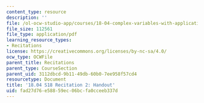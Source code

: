 ```yaml
---
content_type: resource
description: ''
file: /ol-ocw-studio-app/courses/18-04-complex-variables-with-applications-spring-2018/fad27d76e58859ec06bcfa0cceeb337d_MIT18_04S18_Recit2-handout.pdf
file_size: 112561
file_type: application/pdf
learning_resource_types:
- Recitations
license: https://creativecommons.org/licenses/by-nc-sa/4.0/
ocw_type: OCWFile
parent_title: Recitations
parent_type: CourseSection
parent_uid: 3112dbcd-9b11-49db-60b0-7ee958f57cd4
resourcetype: Document
title: '18.04 S18 Recitation 2: Handout'
uid: fad27d76-e588-59ec-06bc-fa0cceeb337d
---
```

